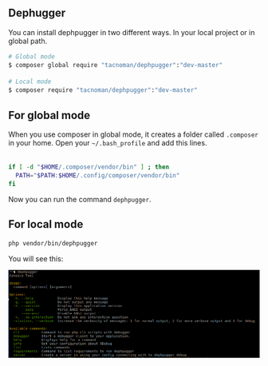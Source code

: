 ## Dephugger

You can install dephpugger in two different ways.
In your local project or in global path.

```bash
# Global mode
$ composer global require "tacnoman/dephpugger":"dev-master"

# Local mode
$ composer require "tacnoman/dephpugger":"dev-master"
```

## For global mode
When you use composer in global mode, it creates a folder called `.composer` in your home.
Open your `~/.bash_profile` and add this lines.

```bash

if [ -d "$HOME/.composer/vendor/bin" ] ; then
  PATH="$PATH:$HOME/.config/composer/vendor/bin"
fi

```

Now you can run the command `dephpugger`.

## For local mode

```bash
php vendor/bin/dephpugger
```

You will see this:

<img src="/images/dephpugger-command.png">
